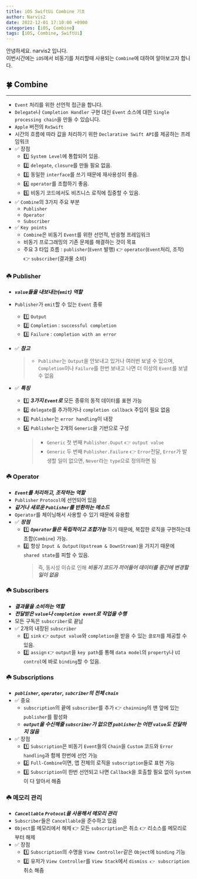 ```yaml
---
title: iOS SwiftUi Combine 기초
author: Narvis2
date: 2022-12-01 17:10:00 +0900
categories: [iOS, Combine]
tags: [iOS, Combine, SwiftUi]
---
```


안녕하세요. narvis2 입니다.  
이번시간에는 `iOS`에서 비동기를 처리할때 사용되는 `Combine`에 대하여 알아보고자 합니다.

## 🍀 Combine

---

- `Event` 처리를 위한 선언적 접근을 합니다.
- `Delegate`나 `Completion Handler` 구현 대신 `Event` 소스에 대한 `Single processing chain`을 만들 수 있습니다.
- `Apple` 버전의 `RxSwift`
- 시간의 흐름에 따라 값을 처리하기 위한 `Declarative Swift API`를 제공하는 프레임워크
- ✅ 장점
  - 1️⃣ `System Level`에 통합되어 있음.
  - 2️⃣ `delegate`, `closure`를 만들 필요 없음.
  - 3️⃣ 동일한 `interface`를 쓰기 때문에 재사용성이 좋음.
  - 4️⃣ `operator`를 조합하기 좋음.
  - 5️⃣ 비동기 코드에서도 비즈니스 로직에 집중할 수 있음.
- ✅ `Combine`의 3가지 주요 부분
  - `Publisher`
  - `Operator`
  - `Subscriber`
- ✅ `Key points`
  - `Combine`은 비동기 `Event`를 위한 선언적, 반응형 프레임워크
  - 비동기 프로그래밍의 기존 문제를 해결하는 것이 목표
  - 주요 3 타입 흐름 : `publisher`(`Event` 발행) 👉 `operator`(`Event`처리, 조작) 👉 `subscriber`(결과물 소비)

### ☘️ Publisher

- **_`value`들을 내보내는(`emit`) 역할_**
- `Publisher`가 `emit`할 수 있는 `Event` 종류
  - 1️⃣ `Output`
  - 2️⃣ `Completion` : `successful completion`
  - 3️⃣ `Failure` : `completion with an error`
- ✅ **_참고_**

  > - `Publisher`는 `Output`을 안보내고 있거나 여러번 보낼 수 있으며, `Completion`이나 `Failure`를 한번 보내고 나면 더 이상의 `Event`를 보낼 수 없음

- ✅ **_특징_**
  - 1️⃣ **_3가지 `Event`로_** 모든 종류의 동적 데이터를 표현 가능
  - 2️⃣ `delegate`를 추가하거나 `completion callback` 주입이 필요 없음
  - 3️⃣ `Publisher`는 `error handling`이 내장
  - 4️⃣ `Publisher`는 2개의 `Generic`을 기반으로 구성
    > - `Generic` 첫 번째 `Publisher.Ouput` 👉 `output value`
    > - `Generic` 두 번째 `Publisher.Failure` 👉 `Error`전달, `Error`가 발생할 일이 없으면, `Never`라는 `type`으로 정의하면 됨

### ☘️ Operator

- **_`Event`를 처리하고, 조작하는 역할_**
- `Publisher` `Protocol`에 선언되어 있음
- **_같거나 새로운 `Publisher`를 반환하는 메소드_**
- `Operator`를 체이닝해서 사용할 수 있기 때문에 유용함
- ✅ **_장점_**
  - 1️⃣ **_`Operator`들은 독립적이고 조합가능_** 하기 때문에, 복잡한 로직을 구현하는데 조합(`Combine`) 가능.
  - 2️⃣ 항상 `Input & Output(Upstream & DownStream)`을 가지기 때문에 `shared state`를 피할 수 있음.
    > 즉, 동시성 이슈로 인해 **_비동기 코드가 끼어들어 데이터를 중간에 변경할 일이 없음_**

### ☘️ Subscribers

- **_결과물을 소비하는 역할_**
- **_전달받은 `value`나 `completion event`로 작업을 수행_**
- 모든 구독은 `subscriber`로 끝남
- ✅ 2개의 내장된 `subscriber`
  - 1️⃣ `sink` 👉 `output value`와 `completion`을 받을 수 있는 `클로저`를 제공할 수 있음.
  - 2️⃣ `assign` 👉 `output`을 `key path`를 통해 `data model`의 `property`나 `UI control`에 바로 `binding`할 수 있음.

### ☘️ Subscriptions

- **_`publisher`, `operator`, `subcriber`의 전체 `chain`_**
- ✅ 중요
  - `subscription`의 끝에 `subscriber`를 추가 👉 `chainning`의 맨 앞에 있는 `publisher`를 활성화
  - **_`output`을 수신해줄 `subscriber`가 없으면 `publisher`는 어떤 `value`도 전달하지 않음_**
- ✅ 장점
  - 1️⃣ `Subscription`은 비동기 `Event`들의 `Chain`을 `Custom` 코드와 `Error handling`과 함께 한번에 선언 가능
  - 2️⃣ `Full-Combine`이면, 앱 전체의 로직을 `subscription`들로 표현 가능
  - 3️⃣ `Subscription`이 한번 선언되고 나면 `Callback`을 호출할 필요 없이 `System`이 다 알아서 해줌

### ☘️ 메모리 관리

- **_`Cancellable` `Protocol`을 사용해서 메모리 관리_**
- `Subscriber`들은 `Cancellable`을 준수하고 있음
- `Object`를 메모리에서 해제 👉 모든 `subscription`은 취소 👉 리소스를 메모리로부터 해제
- ✅ 장점
  - 1️⃣ `Subscription`의 수명을 `View Controller`같은 `Object`에 `binding` 기능
  - 2️⃣ 유저가 `View Controller`를 `View Stack`에서 `dismiss 👉 subscription` 취소 해줌
